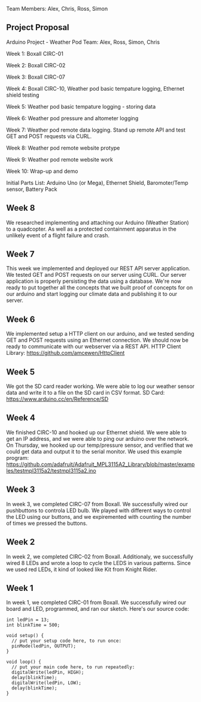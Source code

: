 Team Members: Alex, Chris, Ross, Simon

## Project Proposal

Arduino Project - Weather Pod
Team: Alex, Ross, Simon, Chris

Week 1:
Boxall CIRC-01

Week 2:
Boxall CIRC-02

Week 3:
Boxall CIRC-07

Week 4:
Boxall CIRC-10, Weather pod basic tempature logging, Ethernet shield testing

Week 5:
Weather pod basic tempature logging - storing data

Week 6:
Weather pod pressure and altometer logging

Week 7:
Weather pod remote data logging. Stand up remote API and test GET and POST requests via CURL.

Week 8:
Weather pod remote website protype

Week 9:
Weather pod remote website work

Week 10:
Wrap-up and demo

Initial Parts List:
Arduino Uno (or Mega), Ethernet Shield, Baromoter/Temp sensor, Battery Pack

## Week 8

We researched implementing and attaching our Arduino (Weather Station) to a quadcopter.  As well as a protected containment apparatus in the unlikely event of a flight failure and crash.

## Week 7

This week we implemented and deployed our REST API server application. We tested GET and POST requests on our server using CURL. Our server application is properly persisting the data using a database. We're now ready to put together all the concepts that we built proof of concepts for on our arduino and start logging our climate data and publishing it to our server.

## Week 6

We implemented setup a HTTP client on our arduino, and we tested sending GET and POST requests using an Ethernet connection. We should now be ready to communicate with our webserver via a REST API. HTTP Client Library: https://github.com/amcewen/HttpClient

## Week 5

We got the SD card reader working. We were able to log our weather sensor data and write it to a file on the SD card in CSV format. SD Card: https://www.arduino.cc/en/Reference/SD

## Week 4

We finished CIRC-10 and hooked up our Ethernet shield. We were able to get an IP address, and we were able to ping our arduino over the network. On Thursday, we hooked up our temp/pressure sensor, and verified that we could get data and output it to the serial monitor. We used this example program: https://github.com/adafruit/Adafruit_MPL3115A2_Library/blob/master/examples/testmpl3115a2/testmpl3115a2.ino

## Week 3

In week 3, we completed CIRC-07 from Boxall. We successfully wired our pushbuttons to controla LED bulb. We played with different ways to control the LED using our buttons, and we expiremented with counting the number of times we pressed the buttons.

## Week 2

In week 2, we completed CIRC-02 from Boxall. Additionaly, we successfully wired 8 LEDs and wrote a loop to cycle the LEDS in various patterns. Since we used red LEDs, it kind of looked like Kit from Knight Rider.

## Week 1

In week 1, we completed CIRC-01 from Boxall. We successfully wired our board and LED, programmed, and ran our sketch. Here's our source code:

```
int ledPin = 13;
int blinkTime = 500;

void setup() {
  // put your setup code here, to run once:
  pinMode(ledPin, OUTPUT);
}

void loop() {
  // put your main code here, to run repeatedly:
  digitalWrite(ledPin, HIGH);
  delay(blinkTime);
  digitalWrite(ledPin, LOW);
  delay(blinkTime);
}
```

